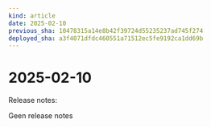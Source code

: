```yaml
---
kind: article
date: 2025-02-10
previous_sha: 10478315a14e8b42f39724d55235237ad745f274
deployed_sha: a3f4071dfdc460551a71512ec5fe9192ca1dd69b
---
```


# 2025-02-10

Release notes:

Geen release notes
